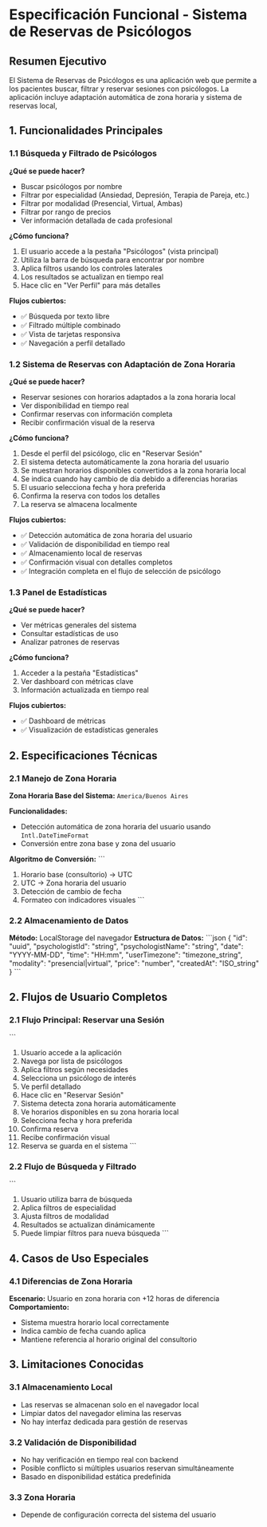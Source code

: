 # Especificación Funcional - Sistema de Reservas de Psicólogos

## Resumen Ejecutivo

El Sistema de Reservas de Psicólogos es una aplicación web que permite a los pacientes buscar, filtrar y reservar sesiones con psicólogos. La aplicación incluye adaptación automática de zona horaria y sistema de reservas local,

## 1. Funcionalidades Principales

### 1.1 Búsqueda y Filtrado de Psicólogos

**¿Qué se puede hacer?**
- Buscar psicólogos por nombre
- Filtrar por especialidad (Ansiedad, Depresión, Terapia de Pareja, etc.)
- Filtrar por modalidad (Presencial, Virtual, Ambas)
- Filtrar por rango de precios
- Ver información detallada de cada profesional

**¿Cómo funciona?**
1. El usuario accede a la pestaña "Psicólogos" (vista principal)
2. Utiliza la barra de búsqueda para encontrar por nombre
3. Aplica filtros usando los controles laterales
4. Los resultados se actualizan en tiempo real
5. Hace clic en "Ver Perfil" para más detalles

**Flujos cubiertos:**
- ✅ Búsqueda por texto libre
- ✅ Filtrado múltiple combinado
- ✅ Vista de tarjetas responsiva
- ✅ Navegación a perfil detallado

### 1.2 Sistema de Reservas con Adaptación de Zona Horaria

**¿Qué se puede hacer?**
- Reservar sesiones con horarios adaptados a la zona horaria local
- Ver disponibilidad en tiempo real
- Confirmar reservas con información completa
- Recibir confirmación visual de la reserva

**¿Cómo funciona?**
1. Desde el perfil del psicólogo, clic en "Reservar Sesión"
2. El sistema detecta automáticamente la zona horaria del usuario
3. Se muestran horarios disponibles convertidos a la zona horaria local
4. Se indica cuando hay cambio de día debido a diferencias horarias
5. El usuario selecciona fecha y hora preferida
6. Confirma la reserva con todos los detalles
7. La reserva se almacena localmente

**Flujos cubiertos:**
- ✅ Detección automática de zona horaria del usuario
- ✅ Validación de disponibilidad en tiempo real
- ✅ Almacenamiento local de reservas
- ✅ Confirmación visual con detalles completos
- ✅ Integración completa en el flujo de selección de psicólogo

### 1.3 Panel de Estadísticas

**¿Qué se puede hacer?**
- Ver métricas generales del sistema
- Consultar estadísticas de uso
- Analizar patrones de reservas

**¿Cómo funciona?**
1. Acceder a la pestaña "Estadísticas"
2. Ver dashboard con métricas clave
3. Información actualizada en tiempo real

**Flujos cubiertos:**
- ✅ Dashboard de métricas
- ✅ Visualización de estadísticas generales

## 2. Especificaciones Técnicas

### 2.1 Manejo de Zona Horaria

**Zona Horaria Base del Sistema:** `America/Buenos Aires`

**Funcionalidades:**
- Detección automática de zona horaria del usuario usando `Intl.DateTimeFormat`
- Conversión entre zona base y zona del usuario

**Algoritmo de Conversión:**
\`\`\`
1. Horario base (consultorio) → UTC
2. UTC → Zona horaria del usuario
3. Detección de cambio de fecha
4. Formateo con indicadores visuales
\`\`\`

### 2.2 Almacenamiento de Datos

**Método:** LocalStorage del navegador
**Estructura de Datos:**
\`\`\`json
{
  "id": "uuid",
  "psychologistId": "string",
  "psychologistName": "string",
  "date": "YYYY-MM-DD",
  "time": "HH:mm",
  "userTimezone": "timezone_string",
  "modality": "presencial|virtual",
  "price": "number",
  "createdAt": "ISO_string"
}
\`\`\`

## 2. Flujos de Usuario Completos

### 2.1 Flujo Principal: Reservar una Sesión

\`\`\`
1. Usuario accede a la aplicación
2. Navega por lista de psicólogos
3. Aplica filtros según necesidades
4. Selecciona un psicólogo de interés
5. Ve perfil detallado
6. Hace clic en "Reservar Sesión"
7. Sistema detecta zona horaria automáticamente
8. Ve horarios disponibles en su zona horaria local
9. Selecciona fecha y hora preferida
10. Confirma reserva
11. Recibe confirmación visual
12. Reserva se guarda en el sistema
\`\`\`

### 2.2 Flujo de Búsqueda y Filtrado

\`\`\`
1. Usuario utiliza barra de búsqueda
2. Aplica filtros de especialidad
3. Ajusta filtros de modalidad
5. Resultados se actualizan dinámicamente
6. Puede limpiar filtros para nueva búsqueda
\`\`\`

## 4. Casos de Uso Especiales

### 4.1 Diferencias de Zona Horaria 

**Escenario:** Usuario en zona horaria con +12 horas de diferencia
**Comportamiento:** 
- Sistema muestra horario local correctamente
- Indica cambio de fecha cuando aplica
- Mantiene referencia al horario original del consultorio

## 3. Limitaciones Conocidas

### 3.1 Almacenamiento Local
- Las reservas se almacenan solo en el navegador local
- Limpiar datos del navegador elimina las reservas
- No hay interfaz dedicada para gestión de reservas 

### 3.2 Validación de Disponibilidad
- No hay verificación en tiempo real con backend
- Posible conflicto si múltiples usuarios reservan simultáneamente
- Basado en disponibilidad estática predefinida

### 3.3 Zona Horaria
- Depende de configuración correcta del sistema del usuario

